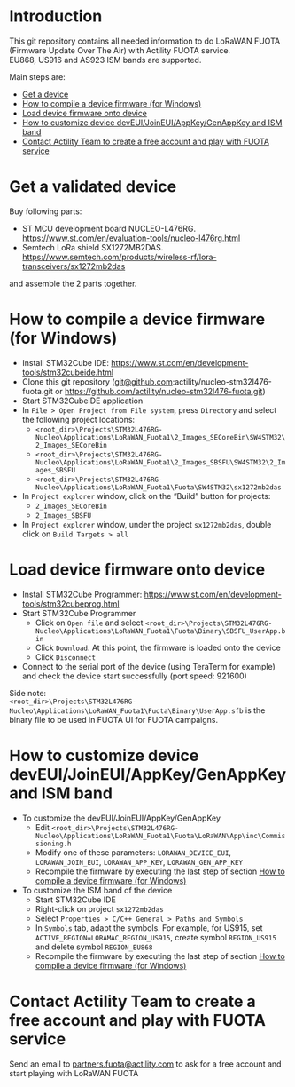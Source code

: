 # Introduction
This git repository contains all needed information to do LoRaWAN FUOTA (Firmware Update Over The Air) with Actility FUOTA service.  
EU868, US916 and AS923 ISM bands are supported.

Main steps are:
* [Get a device](#get-a-device)
* [How to compile a device firmware (for Windows)](#How-to-compile-a-device-firmware-for-Windows)
* [Load device firmware onto device](#Load-device-firmware-onto-device)
* [How to customize device devEUI/JoinEUI/AppKey/GenAppKey and ISM band](#How-to-customize-device-devEUIJoinEUIAppKeyGenAppKey-and-ISM-band)
* [Contact Actility Team to create a free account and play with FUOTA service](#Contact-Actility-Team-to-create-a-free-account-and-play-with-FUOTA-service)

# Get a validated device
Buy following parts:
* ST MCU development board NUCLEO-L476RG. https://www.st.com/en/evaluation-tools/nucleo-l476rg.html
* Semtech LoRa shield SX1272MB2DAS. https://www.semtech.com/products/wireless-rf/lora-transceivers/sx1272mb2das  

and assemble the 2 parts together.

# How to compile a device firmware (for Windows)
* Install STM32Cube IDE: https://www.st.com/en/development-tools/stm32cubeide.html
* Clone this git repository (git@github.com:actility/nucleo-stm32l476-fuota.git or https://github.com/actility/nucleo-stm32l476-fuota.git)
*	Start STM32CubeIDE application
*	In `File > Open Project from File system`, press `Directory` and select the following project locations:  
    *	`<root_dir>\Projects\STM32L476RG-Nucleo\Applications\LoRaWAN_Fuota1\2_Images_SECoreBin\SW4STM32\2_Images_SECoreBin`  
    *	`<root_dir>\Projects\STM32L476RG-Nucleo\Applications\LoRaWAN_Fuota1\2_Images_SBSFU\SW4STM32\2_Images_SBSFU`  
    *	`<root_dir>\Projects\STM32L476RG-Nucleo\Applications\LoRaWAN_Fuota1\Fuota\SW4STM32\sx1272mb2das`  
*	In  `Project explorer` window, click on the “Build” button for projects:  
    *	`2_Images_SECoreBin`  
    *	`2_Images_SBSFU`  
*	In `Project explorer` window, under the project `sx1272mb2das`, double click on `Build Targets > all`

# Load device firmware onto device
* Install STM32Cube Programmer: https://www.st.com/en/development-tools/stm32cubeprog.html
* Start STM32Cube Programmer
    * Click on `Open file` and select `<root_dir>\Projects\STM32L476RG-Nucleo\Applications\LoRaWAN_Fuota1\Fuota\Binary\SBSFU_UserApp.bin`
    * Click `Download`. At this point, the firmware is loaded onto the device
    * Click `Disconnect`
* Connect to the serial port of the device (using TeraTerm for example) and check the device start successfully (port speed: 921600)

Side note:  
`<root_dir>\Projects\STM32L476RG-Nucleo\Applications\LoRaWAN_Fuota1\Fuota\Binary\UserApp.sfb` is the binary file to be used in FUOTA UI for FUOTA campaigns.

# How to customize device devEUI/JoinEUI/AppKey/GenAppKey and ISM band
* To customize the devEUI/JoinEUI/AppKey/GenAppKey
     * Edit `<root_dir>\Projects\STM32L476RG-Nucleo\Applications\LoRaWAN_Fuota1\Fuota\LoRaWAN\App\inc\Commissioning.h`
     * Modify one of these parameters: `LORAWAN_DEVICE_EUI`, `LORAWAN_JOIN_EUI`, `LORAWAN_APP_KEY`, `LORAWAN_GEN_APP_KEY`
     * Recompile the firmware by executing the last step of section [How to compile a device firmware (for Windows)](#How-to-compile-a-device-firmware-for-Windows)
* To customize the ISM band of the device
    * Start STM32Cube IDE
    * Right-click on project `sx1272mb2das`
    * Select `Properties > C/C++ General > Paths and Symbols`
    * In `Symbols` tab, adapt the symbols. For example, for US915, set `ACTIVE_REGION=LORAMAC_REGION_US915`, create symbol `REGION_US915` and delete symbol `REGION_EU868`
    * Recompile the firmware by executing the last step of section [How to compile a device firmware (for Windows)](#How-to-compile-a-device-firmware-for-Windows)
    
# Contact Actility Team to create a free account and play with FUOTA service
Send an email to partners.fuota@actility.com to ask for a free account and start playing with LoRaWAN FUOTA
